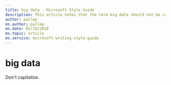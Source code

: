 ```yaml
---
title: big data - Microsoft Style Guide
description: This article notes that the term big data should not be capitalized per Microsoft style guidelines.
author: pallep
ms.author: pallep
ms.date: 01/19/2018
ms.topic: article
ms.service: microsoft-writing-style-guide
---
```


# big data

Don't capitalize.
